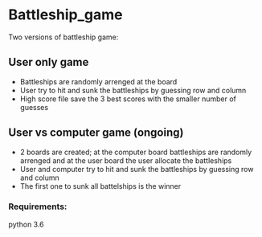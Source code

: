 # Battleship_game
Two versions of battleship game:

## User only game
* Battleships are randomly arrenged at the board
* User try to hit and sunk the battleships by guessing row and column
* High score file save the 3 best scores with the smaller number of guesses

## User vs computer game (ongoing)
* 2 boards are created; at the computer board battleships are randomly arrenged and at the user board the user allocate the battleships
* User and computer try to hit and sunk the battleships by guessing row and column
* The first one to sunk all battelships is the winner

### Requirements:
python 3.6
